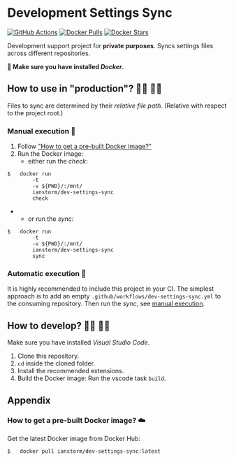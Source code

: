 # Development Settings Sync

[![GitHub Actions](https://img.shields.io/endpoint.svg?url=https%3A%2F%2Factions-badge.atrox.dev%2FIanStorm%2Fdev-settings-sync%2Fbadge%3Fref%3Dmain&style=flat&label=build&logo=none)](https://actions-badge.atrox.dev/IanStorm/dev-settings-sync/goto?ref=main)
[![Docker Pulls](https://img.shields.io/docker/pulls/ianstorm/dev-settings-sync)](https://hub.docker.com/r/ianstorm/dev-settings-sync)
[![Docker Stars](https://img.shields.io/docker/stars/ianstorm/dev-settings-sync)](https://hub.docker.com/r/ianstorm/dev-settings-sync)

Development support project for **private purposes**.
Syncs settings files across different repositories.

**🐳 Make sure you have installed *Docker*.**


## How to use in "production"? 👨‍💼 👩‍💼

Files to sync are determined by their *relative file path*.
(Relative with respect to the project root.)


### Manual execution 🔧

1. Follow ["How to get a pre-built Docker image?"](#-how-to-get-a-pre-built-docker-image-☁️)
2. Run the Docker image:
	* either run the *check*:
```
$	docker run
		-t
		-v ${PWD}/:/mnt/
		ianstorm/dev-settings-sync
		check
```
*
	* or run the *sync*:
```
$	docker run
		-t
		-v ${PWD}/:/mnt/
		ianstorm/dev-settings-sync
		sync
```


### Automatic execution 🤖

It is highly recommended to include this project in your CI.
The simplest approach is to add an empty `.github/workflows/dev-settings-sync.yml` to the consuming repository.
Then run the *sync*, see [manual execution](#-manual-execution-🔧).


## How to develop? 👨‍💻 👩‍💻

Make sure you have installed *Visual Studio Code*.

1. Clone this repository.
2. `cd` inside the cloned folder.
2. Install the recommended extensions.
2. Build the Docker image: Run the vscode task `build`.


## Appendix


### How to get a pre-built Docker image? ☁️

Get the latest Docker image from Docker Hub:
```
$	docker pull ianstorm/dev-settings-sync:latest
```
